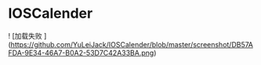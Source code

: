 # IOSCalender
! [加载失败 ] (https://github.com/YuLeiJack/IOSCalender/blob/master/screenshot/DB57AFDA-9E34-46A7-B0A2-53D7C42A33BA.png)
